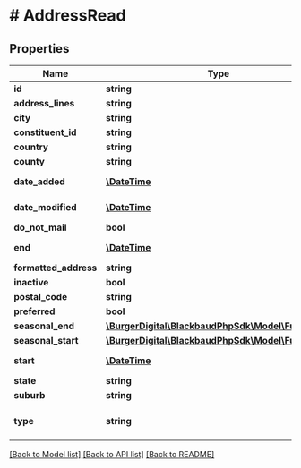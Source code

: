 # # AddressRead

## Properties

Name | Type | Description | Notes
------------ | ------------- | ------------- | -------------
**id** | **string** | The immutable system record ID of the address. | [optional]
**address_lines** | **string** | The address lines. | [optional]
**city** | **string** | The city of the address. | [optional]
**constituent_id** | **string** | The immutable system record ID of the constituent associated with the address. | [optional]
**country** | **string** | The country of the address. | [optional]
**county** | **string** | The county of the address. | [optional]
**date_added** | [**\DateTime**](\DateTime.md) | The date when the address was created. Includes an offset from UTC in &lt;a href&#x3D;\&quot;https://tools.ietf.org/html/rfc3339\&quot;&gt;ISO-8601 format: &lt;/a&gt;&lt;i&gt;1969-11-21T10:29:43-04:00&lt;/i&gt;. | [optional]
**date_modified** | [**\DateTime**](\DateTime.md) | The date when the address was last modified. Includes an offset from UTC in &lt;a href&#x3D;\&quot;https://tools.ietf.org/html/rfc3339\&quot;&gt;ISO-8601 format: &lt;/a&gt;&lt;i&gt;1969-11-21T10:29:43-04:00&lt;/i&gt;. | [optional]
**do_not_mail** | **bool** | Indicates whether the constituent requests not to be contacted at this address. | [optional]
**end** | [**\DateTime**](\DateTime.md) | The date when the constituent ceased to reside at this address. Uses &lt;a href&#x3D;\&quot;https://tools.ietf.org/html/rfc3339\&quot;&gt;ISO-8601 format: &lt;/a&gt;&lt;i&gt;1969-11-21T10:29:43&lt;/i&gt;. | [optional]
**formatted_address** | **string** | This computed field retrieves the formatted address in the configured format of the country. | [optional]
**inactive** | **bool** | This computed field indicates that the address is active if the current date is before any &lt;code&gt;end&lt;/code&gt; date. | [optional]
**postal_code** | **string** | The postal code of the address. | [optional]
**preferred** | **bool** | Indicates whether this is the constituent&#39;s preferred address. | [optional]
**seasonal_end** | [**\BurgerDigital\BlackbaudPhpSdk\Model\FuzzyDate**](FuzzyDate.md) |  | [optional]
**seasonal_start** | [**\BurgerDigital\BlackbaudPhpSdk\Model\FuzzyDate**](FuzzyDate.md) |  | [optional]
**start** | [**\DateTime**](\DateTime.md) | The date when the constituent began residing at this address. Uses &lt;a href&#x3D;\&quot;https://tools.ietf.org/html/rfc3339\&quot;&gt;ISO-8601 format: &lt;/a&gt;&lt;i&gt;1969-11-21T10:29:43&lt;/i&gt;. | [optional]
**state** | **string** | The state of the address. | [optional]
**suburb** | **string** | The suburb of the address. | [optional]
**type** | **string** | The address type. Available values are the entries in the &lt;a href&#x3D;\&quot;https://developer.sky.blackbaud.com/docs/services/56b76470069a0509c8f1c5b3/operations/ListAddressTypes\&quot;&gt;&lt;b&gt;Address Types&lt;/b&gt;&lt;/a&gt; table. | [optional]

[[Back to Model list]](../../README.md#models) [[Back to API list]](../../README.md#endpoints) [[Back to README]](../../README.md)
